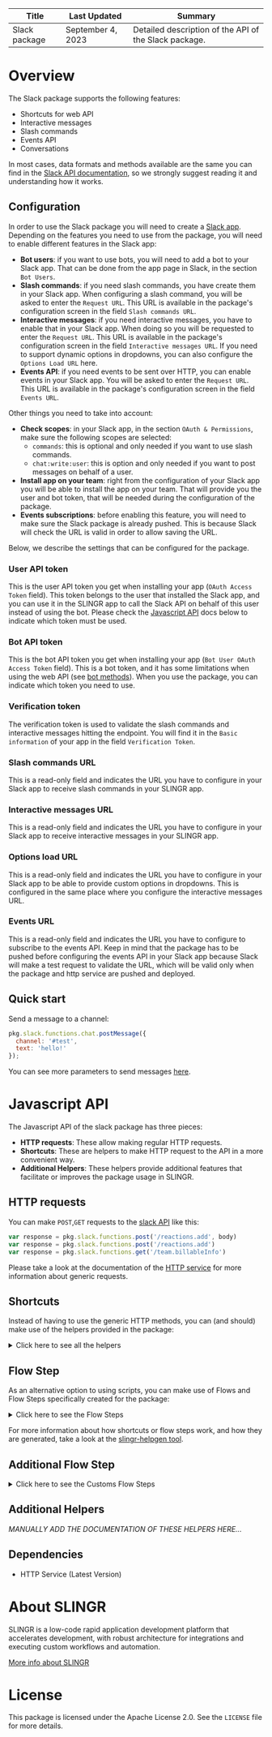 <table>
    <thead>
    <tr>
        <th>Title</th>
        <th>Last Updated</th>
        <th>Summary</th>
    </tr>
    </thead>
    <tbody>
    <tr>
        <td>Slack package</td>
        <td>September 4, 2023</td>
        <td>Detailed description of the API of the Slack package.</td>
    </tr>
    </tbody>
</table>

# Overview

The Slack package supports the following features:

- Shortcuts for web API
- Interactive messages
- Slash commands
- Events API
- Conversations

In most cases, data formats and methods available are the same you can find in the 
[Slack API documentation](https://api.slack.com), so we strongly suggest reading it
and understanding how it works.

## Configuration

In order to use the Slack package you will need to create a [Slack app](https://api.slack.com/slack-apps).
Depending on the features you need to use from the package, you will need to enable different
features in the Slack app:

- **Bot users**: if you want to use bots, you will need to add a bot to your Slack app. That can be
  done from the app page in Slack, in the section `Bot Users`.
- **Slash commands**: if you need slash commands, you have create them in your Slack app. When configuring
  a slash command, you will be asked to enter the `Request URL`. This URL is available in the package's
  configuration screen in the field `Slash commands URL`.
- **Interactive messages**: if you need interactive messages, you have to enable that in your Slack app. When
  doing so you will be requested to enter the `Request URL`. This URL is available in the package's
  configuration screen in the field `Interactive messages URL`.
  If you need to support dynamic options in dropdowns, you can also configure the `Options Load URL` here.
- **Events API**: if you need events to be sent over HTTP, you can enable events in your Slack app. You will
  be asked to enter the `Request URL`. This URL is available in the package's configuration screen in the
  field `Events URL`.
  
Other things you need to take into account:

- **Check scopes**: in your Slack app, in the section `OAuth & Permissions`, make sure the following scopes
  are selected:
  - `commands`: this is optional and only needed if you want to use slash commands.
  - `chat:write:user`: this is option and only needed if you want to post messages on behalf of a user.
- **Install app on your team**: right from the configuration of your Slack app you will be able to install
  the app on your team. That will provide you the user and bot token, that will be needed during the
  configuration of the package.
- **Events subscriptions**: before enabling this feature, you will need to make sure the Slack package is
  already pushed. This is because Slack will check the URL is valid in order to allow saving the URL.
  
Below, we describe the settings that can be configured for the package.  
  
### User API token

This is the user API token you get when installing your app (`OAuth Access Token` field). This token belongs 
to the user that installed the Slack app, and you can use it in the SLINGR app to call the Slack API on behalf 
of this user instead of using the bot. Please check the [Javascript API](#javascript-api) docs below to indicate
which token must be used.

### Bot API token

This is the bot API token you get when installing your app (`Bot User OAuth Access Token` field). This is a bot
token, and it has some limitations when using the web API (see [bot methods](https://api.slack.com/bot-users#bot-methods)).
When you use the package, you can indicate which token you need to use.

### Verification token

The verification token is used to validate the slash commands and interactive messages hitting the endpoint. You
will find it in the `Basic information` of your app in the field `Verification Token`.

### Slash commands URL

This is a read-only field and indicates the URL you have to configure in your Slack app to receive slash commands
in your SLINGR app.

### Interactive messages URL

This is a read-only field and indicates the URL you have to configure in your Slack app to receive interactive
messages in your SLINGR app.

### Options load URL

This is a read-only field and indicates the URL you have to configure in your Slack app to be able to provide
custom options in dropdowns. This is configured in the same place where you configure the interactive messages
URL.

### Events URL

This is a read-only field and indicates the URL you have to configure to subscribe to the events API. Keep in mind
that the package has to be pushed before configuring the events API in your Slack app because Slack will make
a test request to validate the URL, which will be valid only when the package and http service are pushed and deployed.

## Quick start

Send a message to a channel:

```js
pkg.slack.functions.chat.postMessage({
  channel: '#test',
  text: 'hello!'
});
```

You can see more parameters to send messages [here](https://api.slack.com/methods/chat.postMessage).

# Javascript API

The Javascript API of the slack package has three pieces:

- **HTTP requests**: These allow making regular HTTP requests.
- **Shortcuts**: These are helpers to make HTTP request to the API in a more convenient way.
- **Additional Helpers**: These helpers provide additional features that facilitate or improves the package usage in SLINGR.

## HTTP requests
You can make `POST`,`GET` requests to the [slack API](API_URL_HERE) like this:
```javascript
var response = pkg.slack.functions.post('/reactions.add', body)
var response = pkg.slack.functions.post('/reactions.add')
var response = pkg.slack.functions.get('/team.billableInfo')
```

Please take a look at the documentation of the [HTTP service](https://github.com/slingr-stack/http-service)
for more information about generic requests.

## Shortcuts

Instead of having to use the generic HTTP methods, you can (and should) make use of the helpers provided in the package:
<details>
    <summary>Click here to see all the helpers</summary>

<br>

* API URL: '/admin.emoji.list'
* HTTP Method: 'GET'
```javascript
pkg.slack.functions.adminEmojiList.get()
```
---
* API URL: '/api.test'
* HTTP Method: 'POST'
```javascript
pkg.slack.functions.apiTest.post(body)
```
---
* API URL: '/auth.revoke'
* HTTP Method: 'GET'
```javascript
pkg.slack.functions.authRevoke.get()
```
---
* API URL: '/auth.test'
* HTTP Method: 'POST'
```javascript
pkg.slack.functions.authTest.post(body)
```
---
* API URL: '/bots.info'
* HTTP Method: 'GET'
```javascript
pkg.slack.functions.botsInfo.get()
```
---
* API URL: '/chat.delete'
* HTTP Method: 'POST'
```javascript
pkg.slack.functions.chatDelete.post(body)
```
---
* API URL: '/chat.meMessage'
* HTTP Method: 'POST'
```javascript
pkg.slack.functions.chatMeMessage.post(body)
```
---
* API URL: '/chat.postMessage'
* HTTP Method: 'POST'
```javascript
pkg.slack.functions.chatPostMessage.post(body)
```
---
* API URL: '/chat.unfurl'
* HTTP Method: 'POST'
```javascript
pkg.slack.functions.chatUnfurl.post(body)
```
---
* API URL: '/chat.update'
* HTTP Method: 'POST'
```javascript
pkg.slack.functions.chatUpdate.post(body)
```
---
* API URL: '/conversations.archive'
* HTTP Method: 'POST'
```javascript
pkg.slack.functions.conversationsArchive.post(body)
```
---
* API URL: '/conversations.close'
* HTTP Method: 'POST'
```javascript
pkg.slack.functions.conversationsClose.post(body)
```
---
* API URL: '/conversations.create'
* HTTP Method: 'POST'
```javascript
pkg.slack.functions.conversationsCreate.post(body)
```
---
* API URL: '/conversations.history'
* HTTP Method: 'GET'
```javascript
pkg.slack.functions.conversationsHistory.get()
```
---
* API URL: '/conversations.info'
* HTTP Method: 'GET'
```javascript
pkg.slack.functions.conversationsInfo.get()
```
---
* API URL: '/conversations.invite'
* HTTP Method: 'POST'
```javascript
pkg.slack.functions.conversationsInvite.post(body)
```
---
* API URL: '/conversations.join'
* HTTP Method: 'POST'
```javascript
pkg.slack.functions.conversationsJoin.post(body)
```
---
* API URL: '/conversations.kick'
* HTTP Method: 'POST'
```javascript
pkg.slack.functions.conversationsKick.post(body)
```
---
* API URL: '/conversations.leave'
* HTTP Method: 'POST'
```javascript
pkg.slack.functions.conversationsLeave.post(body)
```
---
* API URL: '/conversations.list'
* HTTP Method: 'GET'
```javascript
pkg.slack.functions.conversationsList.get()
```
---
* API URL: '/conversations.members'
* HTTP Method: 'GET'
```javascript
pkg.slack.functions.conversationsMembers.get()
```
---
* API URL: '/conversations.open'
* HTTP Method: 'POST'
```javascript
pkg.slack.functions.conversationsOpen.post(body)
```
---
* API URL: '/conversations.rename'
* HTTP Method: 'POST'
```javascript
pkg.slack.functions.conversationsRename.post(body)
```
---
* API URL: '/conversations.replies'
* HTTP Method: 'GET'
```javascript
pkg.slack.functions.conversationsReplies.get()
```
---
* API URL: '/conversations.setPurpose'
* HTTP Method: 'POST'
```javascript
pkg.slack.functions.conversationsSetPurpose.post(body)
```
---
* API URL: '/conversations.setTopic'
* HTTP Method: 'POST'
```javascript
pkg.slack.functions.conversationsSetTopic.post(body)
```
---
* API URL: '/conversations.unarchive'
* HTTP Method: 'POST'
```javascript
pkg.slack.functions.conversationsUnarchive.post(body)
```
---
* API URL: '/dialog.open'
* HTTP Method: 'POST'
```javascript
pkg.slack.functions.dialogOpen.post(body)
```
---
* API URL: '/dnd.endDnd'
* HTTP Method: 'POST'
```javascript
pkg.slack.functions.dndEndDnd.post(body)
```
---
* API URL: '/dnd.endSnooze'
* HTTP Method: 'POST'
```javascript
pkg.slack.functions.dndEndSnooze.post(body)
```
---
* API URL: '/dnd.info'
* HTTP Method: 'GET'
```javascript
pkg.slack.functions.dndInfo.get()
```
---
* API URL: '/dnd.setSnooze'
* HTTP Method: 'GET'
```javascript
pkg.slack.functions.dndSetSnooze.get()
```
---
* API URL: '/dnd.teamInfo'
* HTTP Method: 'GET'
```javascript
pkg.slack.functions.dndTeamInfo.get()
```
---
* API URL: '/files.comments.delete'
* HTTP Method: 'POST'
```javascript
pkg.slack.functions.filesCommentsDelete.post(body)
```
---
* API URL: '/files.delete'
* HTTP Method: 'POST'
```javascript
pkg.slack.functions.filesDelete.post(body)
```
---
* API URL: '/files.info'
* HTTP Method: 'GET'
```javascript
pkg.slack.functions.filesInfo.get()
```
---
* API URL: '/files.list'
* HTTP Method: 'GET'
```javascript
pkg.slack.functions.filesList.get()
```
---
* API URL: '/files.revokePublicURL'
* HTTP Method: 'POST'
```javascript
pkg.slack.functions.filesRevokePublicURL.post(body)
```
---
* API URL: '/files.sharedPublicURL'
* HTTP Method: 'POST'
```javascript
pkg.slack.functions.filesSharedPublicURL.post(body)
```
---
* API URL: '/files.upload'
* HTTP Method: 'POST'
```javascript
pkg.slack.functions.filesUpload.post(body)
```
---
* API URL: '/oauth.access'
* HTTP Method: 'POST'
```javascript
pkg.slack.functions.oauthAccess.post(body)
```
---
* API URL: '/pins.add'
* HTTP Method: 'POST'
```javascript
pkg.slack.functions.pinsAdd.post(body)
```
---
* API URL: '/pins.list'
* HTTP Method: 'GET'
```javascript
pkg.slack.functions.pinsList.get()
```
---
* API URL: '/pins.remove'
* HTTP Method: 'POST'
```javascript
pkg.slack.functions.pinsRemove.post(body)
```
---
* API URL: '/reactions.add'
* HTTP Method: 'POST'
```javascript
pkg.slack.functions.reactionsAdd.post(body)
```
---
* API URL: '/reactions.get'
* HTTP Method: 'GET'
```javascript
pkg.slack.functions.reactionsGet.get()
```
---
* API URL: '/reactions.list'
* HTTP Method: 'GET'
```javascript
pkg.slack.functions.reactionsList.get()
```
---
* API URL: '/reactions.remove'
* HTTP Method: 'POST'
```javascript
pkg.slack.functions.reactionsRemove.post(body)
```
---
* API URL: '/reminders.add'
* HTTP Method: 'POST'
```javascript
pkg.slack.functions.remindersAdd.post(body)
```
---
* API URL: '/reminders.complete'
* HTTP Method: 'POST'
```javascript
pkg.slack.functions.remindersComplete.post(body)
```
---
* API URL: '/reminders.delete'
* HTTP Method: 'POST'
```javascript
pkg.slack.functions.remindersDelete.post(body)
```
---
* API URL: '/reminders.info'
* HTTP Method: 'GET'
```javascript
pkg.slack.functions.remindersInfo.get()
```
---
* API URL: '/reminders.list'
* HTTP Method: 'GET'
```javascript
pkg.slack.functions.remindersList.get()
```
---
* API URL: '/rtm.connect'
* HTTP Method: 'GET'
```javascript
pkg.slack.functions.rtmConnect.get()
```
---
* API URL: '/rtm.start'
* HTTP Method: 'GET'
```javascript
pkg.slack.functions.rtmStart.get()
```
---
* API URL: '/search.all'
* HTTP Method: 'GET'
```javascript
pkg.slack.functions.searchAll.get()
```
---
* API URL: '/search.files'
* HTTP Method: 'GET'
```javascript
pkg.slack.functions.searchFiles.get()
```
---
* API URL: '/search.messages'
* HTTP Method: 'GET'
```javascript
pkg.slack.functions.searchMessages.get()
```
---
* API URL: '/stars.add'
* HTTP Method: 'POST'
```javascript
pkg.slack.functions.starsAdd.post(body)
```
---
* API URL: '/stars.list'
* HTTP Method: 'GET'
```javascript
pkg.slack.functions.starsList.get()
```
---
* API URL: '/stars.remove'
* HTTP Method: 'POST'
```javascript
pkg.slack.functions.starsRemove.post(body)
```
---
* API URL: '/team.accessLogs'
* HTTP Method: 'GET'
```javascript
pkg.slack.functions.teamAccessLogs.get()
```
---
* API URL: '/team.billableInfo'
* HTTP Method: 'GET'
```javascript
pkg.slack.functions.teamBillableInfo.get()
```
---
* API URL: '/team.info'
* HTTP Method: 'GET'
```javascript
pkg.slack.functions.teamInfo.get()
```
---
* API URL: '/team.integrationLogs'
* HTTP Method: 'GET'
```javascript
pkg.slack.functions.teamIntegrationLogs.get()
```
---
* API URL: '/team.profile.get'
* HTTP Method: 'GET'
```javascript
pkg.slack.functions.teamProfileGet.get()
```
---
* API URL: '/usergroups.create'
* HTTP Method: 'POST'
```javascript
pkg.slack.functions.usergroupsCreate.post(body)
```
---
* API URL: '/usergroups.disable'
* HTTP Method: 'POST'
```javascript
pkg.slack.functions.usergroupsDisable.post(body)
```
---
* API URL: '/usergroups.enable'
* HTTP Method: 'POST'
```javascript
pkg.slack.functions.usergroupsEnable.post(body)
```
---
* API URL: '/usergroups.list'
* HTTP Method: 'GET'
```javascript
pkg.slack.functions.usergroupsList.get()
```
---
* API URL: '/usergroups.update'
* HTTP Method: 'POST'
```javascript
pkg.slack.functions.usergroupsUpdate.post(body)
```
---
* API URL: '/usergroups.users.list'
* HTTP Method: 'GET'
```javascript
pkg.slack.functions.usergroupsUsersList.get()
```
---
* API URL: '/usergroups.users.update'
* HTTP Method: 'POST'
```javascript
pkg.slack.functions.usergroupsUsersUpdate.post(body)
```
---
* API URL: '/users.deletePhoto'
* HTTP Method: 'GET'
```javascript
pkg.slack.functions.usersDeletePhoto.get()
```
---
* API URL: '/users.getPresence'
* HTTP Method: 'GET'
```javascript
pkg.slack.functions.usersGetPresence.get()
```
---
* API URL: '/users.identity'
* HTTP Method: 'GET'
```javascript
pkg.slack.functions.usersIdentity.get()
```
---
* API URL: '/users.info'
* HTTP Method: 'GET'
```javascript
pkg.slack.functions.usersInfo.get()
```
---
* API URL: '/users.list'
* HTTP Method: 'GET'
```javascript
pkg.slack.functions.usersList.get()
```
---
* API URL: '/users.lookupByEmail'
* HTTP Method: 'GET'
```javascript
pkg.slack.functions.usersLookupByEmail.get()
```
---
* API URL: '/users.profile.get'
* HTTP Method: 'GET'
```javascript
pkg.slack.functions.usersProfileGet.get()
```
---
* API URL: '/users.profile.set'
* HTTP Method: 'POST'
```javascript
pkg.slack.functions.usersProfileSet.post(body)
```
---
* API URL: '/users.setActive'
* HTTP Method: 'POST'
```javascript
pkg.slack.functions.usersSetActive.post(body)
```
---
* API URL: '/users.setPhoto'
* HTTP Method: 'POST'
```javascript
pkg.slack.functions.usersSetPhoto.post(body)
```
---
* API URL: '/users.setPresence'
* HTTP Method: 'POST'
```javascript
pkg.slack.functions.usersSetPresence.post(body)
```
---
* API URL: '/views.open'
* HTTP Method: 'POST'
```javascript
pkg.slack.functions.viewsOpen.post(body)
```
---
* API URL: '/views.publish'
* HTTP Method: 'POST'
```javascript
pkg.slack.functions.viewsPublish.post(body)
```
---
* API URL: '/views.push'
* HTTP Method: 'POST'
```javascript
pkg.slack.functions.viewsPush.post(body)
```
---
* API URL: '/views.update'
* HTTP Method: 'POST'
```javascript
pkg.slack.functions.viewsUpdate.post(body)
```
---

</details>

## Flow Step

As an alternative option to using scripts, you can make use of Flows and Flow Steps specifically created for the package:
<details>
    <summary>Click here to see the Flow Steps</summary>

<br>



### Generic Flow Step

Generic flow step for full use of the entire package and its services.

<h3>Inputs</h3>

<table>
    <thead>
    <tr>
        <th>Label</th>
        <th>Type</th>
        <th>Required</th>
        <th>Default</th>
        <th>Visibility</th>
        <th>Description</th>
    </tr>
    </thead>
    <tbody>
    <tr>
        <td>URL (Method)</td>
        <td>choice</td>
        <td>yes</td>
        <td> - </td>
        <td>Always</td>
        <td>
            This is the http method to be used against the endpoint. <br>
            Possible values are: <br>
            <i><strong>POST,GET</strong></i>
        </td>
    </tr>
    <tr>
        <td>URL (Path)</td>
        <td>choice</td>
        <td>yes</td>
        <td> - </td>
        <td>Always</td>
        <td>
            The url to which this package will send the request. This is the exact service to which the http request will be made. <br>
            Possible values are: <br>
            <i><strong>/api.test<br>/auth.test<br>/chat.delete<br>/chat.meMessage<br>/chat.postMessage<br>/chat.unfurl<br>/chat.update<br>/conversations.archive<br>/conversations.close<br>/conversations.create<br>/conversations.invite<br>/conversations.join<br>/conversations.kick<br>/conversations.leave<br>/conversations.open<br>/conversations.rename<br>/conversations.setPurpose<br>/conversations.setTopic<br>/conversations.unarchive<br>/dialog.open<br>/views.open<br>/views.update<br>/views.publish<br>/views.push<br>/dnd.endDnd<br>/dnd.endSnooze<br>/files.comments.delete<br>/files.delete<br>/files.revokePublicURL<br>/files.sharedPublicURL<br>/files.upload<br>/oauth.access<br>/pins.add<br>/pins.remove<br>/reactions.add<br>/reactions.remove<br>/reminders.add<br>/reminders.complete<br>/reminders.delete<br>/stars.add<br>/stars.remove<br>/usergroups.create<br>/usergroups.disable<br>/usergroups.enable<br>/usergroups.update<br>/usergroups.users.update<br>/users.setActive<br>/users.setPhoto<br>/users.setPresence<br>/users.profile.set<br>/auth.revoke<br>/bots.info<br>/conversations.history<br>/conversations.info<br>/conversations.list<br>/conversations.members<br>/conversations.replies<br>/dnd.info<br>/dnd.setSnooze<br>/dnd.teamInfo<br>/admin.emoji.list<br>/files.info<br>/files.list<br>/pins.list<br>/reactions.get<br>/reactions.list<br>/reminders.info<br>/reminders.list<br>/rtm.start<br>/rtm.connect<br>/search.all<br>/search.files<br>/search.messages<br>/stars.list<br>/team.accessLogs<br>/team.billableInfo<br>/team.info<br>/team.integrationLogs<br>/team.profile.get<br>/usergroups.list<br>/usergroups.users.list<br>/users.deletePhoto<br>/users.getPresence<br>/users.identity<br>/users.info<br>/users.list<br>/users.lookupByEmail<br>/users.profile.get<br></strong></i>
        </td>
    </tr>
    <tr>
        <td>Headers</td>
        <td>keyValue</td>
        <td>no</td>
        <td> - </td>
        <td>Always</td>
        <td>
            Used when you want to have a custom http header for the request.
        </td>
    </tr>
    <tr>
        <td>Query Params</td>
        <td>keyValue</td>
        <td>no</td>
        <td> - </td>
        <td>Always</td>
        <td>
            Used when you want to have a custom query params for the http call.
        </td>
    </tr>
    <tr>
        <td>Body</td>
        <td>json</td>
        <td>no</td>
        <td> - </td>
        <td>Always</td>
        <td>
            A payload of data can be sent to the server in the body of the request.
        </td>
    </tr>
    <tr>
        <td>Event</td>
        <td>dropDown</td>
        <td>no</td>
        <td> - </td>
        <td>Always</td>
        <td>
            Used to define event after the call. <br>
            Possible values are: <br>
            File Downloaded, Callback
        </td>
    </tr>
    <tr>
        <td>Callback data</td>
        <td>textarea</td>
        <td>no</td>
        <td> - </td>
        <td> Event is Callback </td>
        <td>
            This is an object you can send that you will get back when the function is processed.
        </td>
    </tr>
    <tr>
        <td>Callbacks</td>
        <td>Script</td>
        <td>no</td>
        <td> - </td>
        <td> Event is Callback </td>
        <td>
            This is a map where you can listen for different function
        </td>
    </tr>
    <tr>
        <td>Override Settings</td>
        <td>boolean</td>
        <td>no</td>
        <td> false </td>
        <td>Always</td>
        <td></td>
    </tr>
    <tr>
        <td>Follow Redirect</td>
        <td>boolean</td>
        <td>no</td>
        <td> false </td>
        <td> overrideSettings </td>
        <td>Indicates that the resource has to be downloaded into a file instead of returning it in the response.</td>
    </tr>
    <tr>
        <td>Download</td>
        <td>boolean</td>
        <td>no</td>
        <td> false </td>
        <td> overrideSettings </td>
        <td>If true the method won't return until the file has been downloaded, and it will return all the information of the file.</td>
    </tr>
    <tr>
        <td>File name</td>
        <td>text</td>
        <td>no</td>
        <td></td>
        <td> overrideSettings </td>
        <td>If provided, the file will be stored with this name. If empty the file name will be calculated from the URL.</td>
    </tr>
    <tr>
        <td>Full response</td>
        <td> boolean </td>
        <td>no</td>
        <td> false </td>
        <td> overrideSettings </td>
        <td>Include extended information about response</td>
    </tr>
    <tr>
        <td>Connection Timeout</td>
        <td> number </td>
        <td>no</td>
        <td> 5000 </td>
        <td> overrideSettings </td>
        <td>Connect a timeout interval, in milliseconds (0 = infinity).</td>
    </tr>
    <tr>
        <td>Read Timeout</td>
        <td> number </td>
        <td>no</td>
        <td> 60000 </td>
        <td> overrideSettings </td>
        <td>Read a timeout interval, in milliseconds (0 = infinity).</td>
    </tr>
    </tbody>
</table>

<h3>Outputs</h3>

<table>
    <thead>
    <tr>
        <th>Name</th>
        <th>Type</th>
        <th>Description</th>
    </tr>
    </thead>
    <tbody>
    <tr>
        <td>response</td>
        <td>object</td>
        <td>
            Object resulting from the response to the endpoint call.
        </td>
    </tr>
    </tbody>
</table>


</details>

For more information about how shortcuts or flow steps work, and how they are generated, take a look at the [slingr-helpgen tool](https://github.com/slingr-stack/slingr-helpgen).

## Additional Flow Step


<details>
    <summary>Click here to see the Customs Flow Steps</summary>

<br>



### Conversations History

Gets a conversation's history

<h3>Inputs</h3>

<table>
    <thead>
    <tr>
        <th>Label</th>
        <th>Type</th>
        <th>Required</th>
        <th>Default</th>
        <th>Visibility</th>
        <th>Description</th>
    </tr>
    </thead>
    <tbody>
      <tr>
          <td>Channel</td>
          <td>text</td>
          <td>yes</td>
          <td> - </td>
          <td>Always</td>
          <td>Conversation ID to fetch history for.</td>
      </tr>
    </tbody>
</table>

<h3>Outputs</h3>

<table>
    <thead>
    <tr>
        <th>Name</th>
        <th>Type</th>
        <th>Description</th>
    </tr>
    </thead>
    <tbody>
    <tr>
        <td>response</td>
        <td>object</td>
        <td>Object resulting from the response to the endpoint call.</td>
    </tr>
    </tbody>
</table>


### Delete Message to channel

This step deletes a message from a conversation.

<h3>Inputs</h3>

<table>
    <thead>
    <tr>
        <th>Label</th>
        <th>Type</th>
        <th>Required</th>
        <th>Default</th>
        <th>Visibility</th>
        <th>Description</th>
    </tr>
    </thead>
    <tbody>
      <tr>
          <td>Channel</td>
          <td>text</td>
          <td>yes</td>
          <td> - </td>
          <td>Always</td>
          <td>Channel containing the message to be deleted.</td>
      </tr>
      <tr>
          <td>Message Id</td>
          <td>text</td>
          <td>yes</td>
          <td> - </td>
          <td>Always</td>
          <td>Timestamp of the message to be deleted. Example "1405894322.002768"</td>
      </tr>
    </tbody>
</table>

<h3>Outputs</h3>

<table>
    <thead>
    <tr>
        <th>Name</th>
        <th>Type</th>
        <th>Description</th>
    </tr>
    </thead>
    <tbody>
    <tr>
        <td>response</td>
        <td>object</td>
        <td>Object resulting from the response to the endpoint call.</td>
    </tr>
    </tbody>
</table>

### Send message to channel

Send a message to a channel.

<h3>Inputs</h3>

<table>
    <thead>
    <tr>
        <th>Label</th>
        <th>Type</th>
        <th>Required</th>
        <th>Default</th>
        <th>Visibility</th>
        <th>Description</th>
    </tr>
    </thead>
    <tbody>
      <tr>
          <td>Channel</td>
          <td>text</td>
          <td>yes</td>
          <td> - </td>
          <td>Always</td>
          <td>Channel containing the message to be deleted.</td>
      </tr>
      <tr>
          <td>Message</td>
          <td>text</td>
          <td>yes</td>
          <td> - </td>
          <td>Always</td>
          <td>The message which will be sent to a channel.</td>
      </tr>
    </tbody>
</table>

<h3>Outputs</h3>

<table>
    <thead>
    <tr>
        <th>Name</th>
        <th>Type</th>
        <th>Description</th>
    </tr>
    </thead>
    <tbody>
    <tr>
        <td>response</td>
        <td>object</td>
        <td>
            Object resulting from the response to the endpoint call.
        </td>
    </tr>
    </tbody>
</table>


### Update message to channel

This step updates a message in a channel.

<h3>Inputs</h3>

<table>
    <thead>
    <tr>
        <th>Label</th>
        <th>Type</th>
        <th>Required</th>
        <th>Default</th>
        <th>Visibility</th>
        <th>Description</th>
    </tr>
    </thead>
    <tbody>
      <tr>
          <td>Channel</td>
          <td>text</td>
          <td>yes</td>
          <td> - </td>
          <td>Always</td>
          <td>Channel containing the message to be deleted.</td>
      </tr>
      <tr>
          <td>Message Id</td>
          <td>text</td>
          <td>yes</td>
          <td> - </td>
          <td>Always</td>
          <td>Timestamp of the message to be updated. Example "1405894322.002768"</td>
      </tr>
      <tr>
          <td>Message</td>
          <td>text</td>
          <td>yes</td>
          <td> - </td>
          <td>Always</td>
          <td>The message which will be sent to a channel</td>
      </tr>
    </tbody>
</table>

<h3>Outputs</h3>

<table>
    <thead>
    <tr>
        <th>Name</th>
        <th>Type</th>
        <th>Description</th>
    </tr>
    </thead>
    <tbody>
    <tr>
        <td>response</td>
        <td>object</td>
        <td>
            Object resulting from the response to the endpoint call.
        </td>
    </tr>
    </tbody>
</table>

### User Info

This step returns information about a member of a workspace.

<h3>Inputs</h3>

<table>
    <thead>
    <tr>
        <th>Label</th>
        <th>Type</th>
        <th>Required</th>
        <th>Default</th>
        <th>Visibility</th>
        <th>Description</th>
    </tr>
    </thead>
    <tbody>
      <tr>
          <td>User Id</td>
          <td>text</td>
          <td>yes</td>
          <td> - </td>
          <td>Always</td>
          <td>User id to get info</td>
      </tr>
    </tbody>
</table>

<h3>Outputs</h3>

<table>
    <thead>
    <tr>
        <th>Name</th>
        <th>Type</th>
        <th>Description</th>
    </tr>
    </thead>
    <tbody>
    <tr>
        <td>response</td>
        <td>object</td>
        <td>
            Object resulting from the response to the endpoint call.
        </td>
    </tr>
    </tbody>
</table>

</details>

## Additional Helpers
*MANUALLY ADD THE DOCUMENTATION OF THESE HELPERS HERE...*

## Dependencies
* HTTP Service (Latest Version)

# About SLINGR

SLINGR is a low-code rapid application development platform that accelerates development, with robust architecture for integrations and executing custom workflows and automation.

[More info about SLINGR](https://slingr.io)

# License

This package is licensed under the Apache License 2.0. See the `LICENSE` file for more details.

